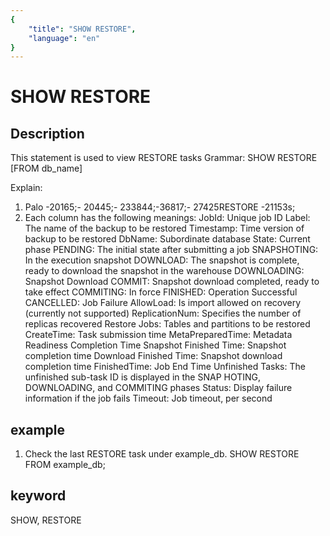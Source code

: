 ```yaml
---
{
    "title": "SHOW RESTORE",
    "language": "en"
}
---
```


# SHOW RESTORE
## Description
This statement is used to view RESTORE tasks
Grammar:
SHOW RESTORE [FROM db_name]

Explain:
1. Palo -20165;- 20445;- 233844;-36817;- 27425RESTORE -21153s;
2. Each column has the following meanings:
JobId: Unique job ID
Label: The name of the backup to be restored
Timestamp: Time version of backup to be restored
DbName: Subordinate database
State: Current phase
PENDING: The initial state after submitting a job
SNAPSHOTING: In the execution snapshot
DOWNLOAD: The snapshot is complete, ready to download the snapshot in the warehouse
DOWNLOADING: Snapshot Download
COMMIT: Snapshot download completed, ready to take effect
COMMITING: In force
FINISHED: Operation Successful
CANCELLED: Job Failure
AllowLoad: Is import allowed on recovery (currently not supported)
ReplicationNum: Specifies the number of replicas recovered
Restore Jobs: Tables and partitions to be restored
CreateTime: Task submission time
MetaPreparedTime: Metadata Readiness Completion Time
Snapshot Finished Time: Snapshot completion time
Download Finished Time: Snapshot download completion time
FinishedTime: Job End Time
Unfinished Tasks: The unfinished sub-task ID is displayed in the SNAP HOTING, DOWNLOADING, and COMMITING phases
Status: Display failure information if the job fails
Timeout: Job timeout, per second

## example
1. Check the last RESTORE task under example_db.
SHOW RESTORE FROM example_db;

## keyword
SHOW, RESTORE

